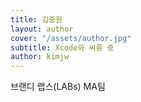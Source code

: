 ```yaml
---
title: 김중원
layout: author
cover: "/assets/author.jpg"
subtitle: Xcode와 씨름 중
author: kimjw
---
```


브랜디 랩스(LABs) MA팀
